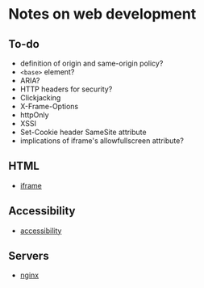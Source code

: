 # Notes on web development

## To-do

* definition of origin and same-origin policy?
* `<base>` element?
* ARIA?
* HTTP headers for security?
* Clickjacking
* X-Frame-Options
* httpOnly
* XSSI
* Set-Cookie header SameSite attribute
* implications of iframe's allowfullscreen attribute?


## HTML

* [iframe](iframe.md)


## Accessibility

* [accessibility](accessibility.md)


## Servers

* [nginx](nginx.md)
